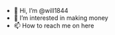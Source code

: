 - 👋 Hi, I’m @will1844
- 👀 I’m interested in making money 
- 📫 How to reach me on here
<!---
will1844/will1844 is a ✨ special ✨ repository because its `README.md` (this file) appears on your GitHub profile.
You can click the Preview link to take a look at your changes.
--->
